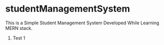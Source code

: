 # studentManagementSystem
This is a Simple Student Management System Developed While Learning MERN stack.

<ol>
  <li>Test 1</li>
</ol>

